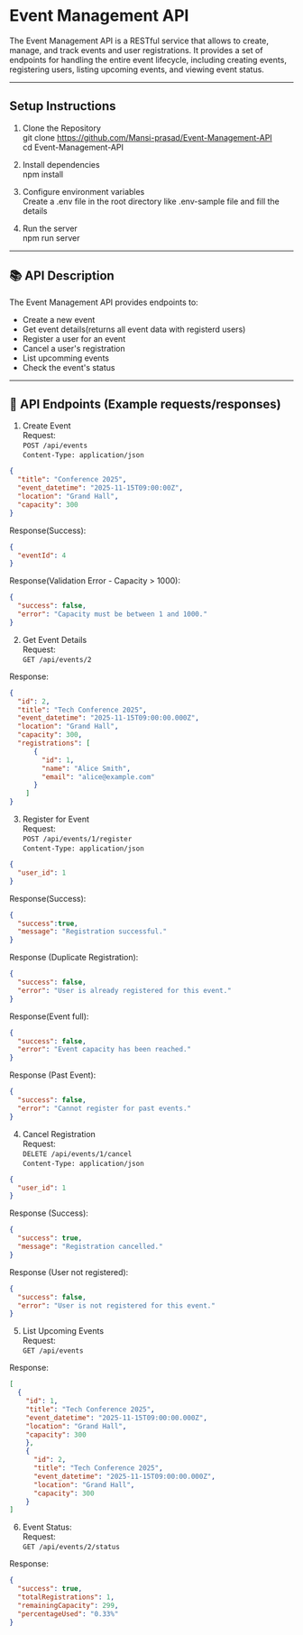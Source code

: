 # Event Management API  

The Event Management API is a RESTful service that allows to create, manage, and track events and user registrations. It provides a set of endpoints for handling the entire event lifecycle, including creating events, registering users, listing upcoming events, and viewing event status.  

---  

## Setup Instructions  
1. Clone the Repository  
git clone https://github.com/Mansi-prasad/Event-Management-API  
cd Event-Management-API  

2. Install dependencies  
npm install  

3. Configure environment variables  
Create a .env file in the root directory like .env-sample file and fill the details  

4. Run the server  
npm run server  

---  

## 📚 API Description  
The Event Management API provides endpoints to:  
* Create a new event  
* Get event details(returns all event data with registerd users)  
* Register a user for an event  
* Cancel a user's registration  
* List upcomming events  
* Check the event's status  

---  

## 🚀 API Endpoints (Example requests/responses)  
1. Create Event  
Request:  
`POST /api/events`  
`Content-Type: application/json`  
```json
{
  "title": "Conference 2025",
  "event_datetime": "2025-11-15T09:00:00Z",
  "location": "Grand Hall",
  "capacity": 300
}  
```

Response(Success):  
```json 
{
  "eventId": 4
}  
```
Response(Validation Error - Capacity > 1000):  
```json
{
  "success": false,
  "error": "Capacity must be between 1 and 1000."
}  
```

2. Get Event Details  
Request:  
`GET /api/events/2 `

Response:  
```json
{
  "id": 2,
  "title": "Tech Conference 2025",
  "event_datetime": "2025-11-15T09:00:00.000Z",
  "location": "Grand Hall",
  "capacity": 300,
  "registrations": [
      {
        "id": 1,
        "name": "Alice Smith",
        "email": "alice@example.com"
      }
    ]
}  
```

3. Register for Event  
Request:  
`POST /api/events/1/register`   
`Content-Type: application/json`  
```json
{
  "user_id": 1
}  
```
Response(Success):  
```json
{
  "success":true,
  "message": "Registration successful."
} 
``` 
Response (Duplicate Registration):  
```json
{
  "success": false,
  "error": "User is already registered for this event."
}  
```
Response(Event full):  
```json
{
  "success": false,
  "error": "Event capacity has been reached."
}  
```
Response (Past Event):  
```json
{
  "success": false,
  "error": "Cannot register for past events."
}  
```

4. Cancel Registration  
Request:  
`DELETE /api/events/1/cancel`  
`Content-Type: application/json`  
```json
{
  "user_id": 1
}
```
Response (Success):  
```json
{
  "success": true,
  "message": "Registration cancelled."
}  
``` 
Response (User not registered):  
```json
{
  "success": false,
  "error": "User is not registered for this event."
}  
```

5. List Upcoming Events  
Request:  
`GET /api/events`

Response: 
```json 
[
  {
    "id": 1,
    "title": "Tech Conference 2025",
    "event_datetime": "2025-11-15T09:00:00.000Z",
    "location": "Grand Hall",
    "capacity": 300
    },
    {
      "id": 2,
      "title": "Tech Conference 2025",
      "event_datetime": "2025-11-15T09:00:00.000Z",
      "location": "Grand Hall",
      "capacity": 300
    }
]  
```

6. Event Status:  
Request:  
`GET /api/events/2/status`  

Response:  
```json
{
  "success": true,
  "totalRegistrations": 1,
  "remainingCapacity": 299,
  "percentageUsed": "0.33%"
}  
```